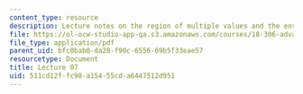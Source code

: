 ```yaml
---
content_type: resource
description: Lecture notes on the region of multiple values and the envelope of characteristics.
file: https://ol-ocw-studio-app-qa.s3.amazonaws.com/courses/18-306-advanced-partial-differential-equations-with-applications-fall-2009/511cd12ffc98a15455cda6447512d951_MIT18_306f09_lec07.pdf
file_type: application/pdf
parent_uid: bfc0bab0-da28-f90c-6556-69b5f33eae57
resourcetype: Document
title: Lecture 07
uid: 511cd12f-fc98-a154-55cd-a6447512d951
---
```

